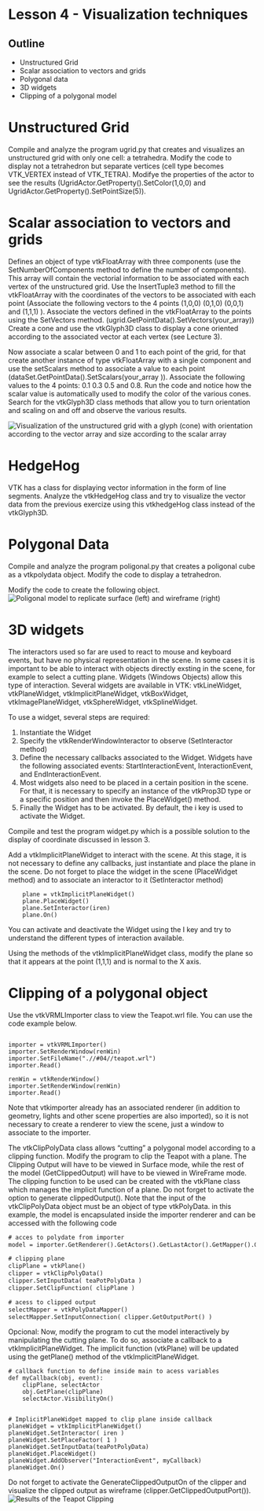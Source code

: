 # Lesson 4 - Visualization techniques

## Outline
* Unstructured Grid
* Scalar association to vectors and grids
* Polygonal data
* 3D widgets
* Clipping of a polygonal model


# Unstructured Grid
Compile and analyze the program ugrid.py that creates and visualizes an unstructured grid with only one cell: a tetrahedra. Modify the code to display not a tetrahedron but separate vertices (cell type becomes VTK_VERTEX instead of VTK_TETRA). Modifye the properties of the actor to see the results (UgridActor.GetProperty().SetColor(1,0,0) and UgridActor.GetProperty().SetPointSize(5)).


# Scalar association to vectors and grids
Defines an object of type vtkFloatArray with three components (use the SetNumberOfComponents method to define the number of components). This array will contain the vectorial information to be associated with each vertex of the unstructured grid. Use the InsertTuple3 method to fill the vtkFloatArray with the coordinates of the vectors to be associated with each point (Associate the following vectors to the 4 points (1,0,0) (0,1,0) (0,0,1) and (1,1,1) ).
Associate the vectors defined in the vtkFloatArray to the points using the SetVectors method. (ugrid.GetPointData().SetVectors(your_array))
Create a cone and use the vtkGlyph3D class to display a cone oriented according to the associated vector at each vertex (see Lecture 3).

Now associate a scalar between 0 and 1 to each point of the grid, for that create another instance of type vtkFloatArray with a single component and use the setScalars method to associate a value to each point (dataSet.GetPointData().SetScalars(your_array )). 
Associate the following values ​​to the 4 points: 0.1 0.3 0.5 and 0.8. 
Run the code and notice how the scalar value is automatically used to modify the color of the various cones.
Search for the vtkGlyph3D class methods that allow you to turn orientation and scaling on and off and observe the various results.

![Visualization of the unstructured grid with a glyph (cone) with orientation according to the vector array and size according to the scalar array](./unstructuredGrid.png)

# HedgeHog
VTK has a class for displaying vector information in the form of line segments. Analyze the vtkHedgeHog class and try to visualize the vector data from the previous exercize using this vtkhedgeHog class instead of the vtkGlyph3D.

# Polygonal Data
Compile and analyze the program poligonal.py that creates a poligonal cube as a vtkpolydata object. Modify the code to display a tetrahedron.

Modify the code to create the following object.
![Poligonal model to replicate surface (left) and wireframe (right)](./cube2tetrahedra.png)

# 3D widgets
The interactors used so far are used to react to mouse and keyboard events, but have no physical representation in the scene.
In some cases it is important to be able to interact with objects directly exsting in the scene, for example to select a cutting plane. Widgets (Windows Objects) allow this type of interaction. Several widgets are available in VTK: vtkLineWidget, vtkPlaneWidget, vtkImplicitPlaneWidget, vtkBoxWidget, vtkImagePlaneWidget, vtkSphereWidget, vtkSplineWidget.


To use a widget, several steps are required:
1. Instantiate the Widget
2. Specify the vtkRenderWindowInteractor to observe (SetInteractor method)
3. Define the necessary callbacks associated to the Widget. Widgets have the following associated events: StartInteractionEvent, InteractionEvent, and EndInteractionEvent.
4. Most widgets also need to be placed in a certain position in the scene. For that, it is necessary to specify an instance of the vtkProp3D type or a specific position and then invoke the PlaceWidget() method.
5. Finally the Widget has to be activated. By default, the i key is used to activate the Widget.

Compile and test the program widget.py which is a possible solution to the display of coordinate discussed in  lesson 3.

Add a vtkImplicitPlaneWidget to interact with the scene.
At this stage, it is not necessary to define any callbacks, just instantiate and place the plane in the scene. Do not forget to place the widget in the scene (PlaceWidget method) and to associate an interactor to it (SetInteractor method)

``` 
    plane = vtkImplicitPlaneWidget()
    plane.PlaceWidget()
    plane.SetInteractor(iren)
    plane.On()
``` 
You can activate and deactivate the Widget using the I key and try to understand the different types of interaction available.

Using the methods of the vtkImplicitPlaneWidget class, modify the plane so that it appears at the point (1,1,1) and is normal to the X axis.

# Clipping of a polygonal object
Use the vtkVRMLImporter class to view the Teapot.wrl file. You can use the code example below.

``` 

importer = vtkVRMLImporter()
importer.SetRenderWindow(renWin)
importer.SetFileName(".//#04//teapot.wrl")
importer.Read()

renWin = vtkRenderWindow()
importer.SetRenderWindow(renWin)
importer.Read()
``` 

Note that vtkimporter already has an associated renderer (in addition to geometry, lights and other scene properties are also imported), so it is not necessary to create a renderer to view the scene, just a window to  associate to the importer.


The vtkClipPolyData class allows “cutting” a polygonal model according to a clipping function.
Modify the program to clip the Teapot with a plane. The Clipping Output will have to be viewed in Surface mode, while the rest of the model (GetClippedOutput) will have to be viewed in WireFrame mode. The clipping function to be used can be created with the vtkPlane class which manages the implicit function of a plane. Do not forget to activate the option to generate clippedOutput().
Note that the input of the vtkClipPolyData object must be an object of type vtkPolyData. in this example, the model is encapsulated inside the importer renderer and can be accessed with the following code

``` html
# acces to polydate from importer
model = importer.GetRenderer().GetActors().GetLastActor().GetMapper().GetInput()

# clipping plane
clipPlane = vtkPlane()
clipper = vtkClipPolyData()
clipper.SetInputData( teaPotPolyData )
clipper.SetClipFunction( clipPlane )

# acess to clipped output
selectMapper = vtkPolyDataMapper()
selectMapper.SetInputConnection( clipper.GetOutputPort() )
```

Opcional:
Now, modify the program to cut the model interactively by manipulating the cutting plane. To do so, associate a callback to a vtkImplicitPlaneWidget. The implicit function (vtkPlane) will be updated using the getPlane() method of the vtkImplicitPlaneWidget. 
```
# callback function to define inside main to acess variables
def myCallback(obj, event):
    clipPlane, selectActor
    obj.GetPlane(clipPlane)
    selectActor.VisibilityOn() 


# ImplicitPlaneWidget mapped to clip plane inside callback
planeWidget = vtkImplicitPlaneWidget()
planeWidget.SetInteractor( iren )
planeWidget.SetPlaceFactor( 1 )
planeWidget.SetInputData(teaPotPolyData)
planeWidget.PlaceWidget()
planeWidget.AddObserver("InteractionEvent", myCallback)
planeWidget.On()
```
Do not forget to activate the GenerateClippedOutputOn of the clipper and visualize the clipped output as wireframe (clipper.GetClippedOutputPort()).
![Results of the Teapot Clipping](./clippingTeapot.png)

<!--# Implicit functions and contouring
Compile and test the program implicit.py to visualize 5 contours from a quadric function defined with an implicit function.
Modify the number of contours to display 10 contours instead of 5 (to do so, it is necessary to change the parameters of the GenerateValues ​​function).
Change the sampling volume to a cube centered at the origin and dimension 4 in all directions. What do you  observe (you may see the vtkSampleFunction class documentation). Test further with a sampling volume between 0 and 2 in all directions.
Can you understand which is the defined quadric? what is its equation?

Modify the code to visualize an hyperbolic paraboloid with equation

$x^2-y^2-z=0$

Start by visualizing 5 contours between 0 and 1.2 as in the example provided. Now change the code to display only the curve corresponding to level 0 (you can use the SetValue function instead of GenerateValues).
-->